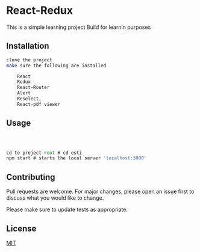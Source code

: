 # React-Redux

This is a simple learning project Build for learnin purposes

## Installation

```bash
clone the project
make sure the following are installed

    React
    Redux
    React-Router
    Alert
    Reselect,
    React-pdf viewer

```

## Usage

```Javascript



cd to project-root # cd esti
npm start # starts the local server 'localhost:3000'

```

## Contributing

Pull requests are welcome. For major changes, please open an issue first to discuss what you would like to change.

Please make sure to update tests as appropriate.

## License

[MIT](https://choosealicense.com/licenses/mit/)
